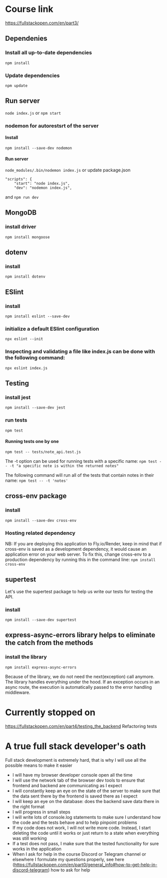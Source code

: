 # Course link
https://fullstackopen.com/en/part3/

## Dependenies 
### Install all up-to-date dependencies
`npm install`

### Update dependencies
`npm update`


## Run server
`node index.js`
or
`npm start`

### nodemon for autorestsrt of the server
#### Install
`npm install --save-dev nodemon`

#### Run server
`node_modules/.bin/nodemon index.js`
or
update package.json 
```
"scripts": {
    "start": "node index.js",
    "dev": "nodemon index.js",
```

and
`npm run dev`

## MongoDB
### install driver
`npm install mongoose`

## dotenv
### install
`npm install dotenv`

## ESlint 
### install
`npm install eslint --save-dev`

### initialize a default ESlint configuration
`npx eslint --init`

### Inspecting and validating a file like index.js can be done with the following command:
`npx eslint index.js`

## Testing
### install jest
`npm install --save-dev jest`

### run tests
`npm test`

#### Running tests one by one
`npm test -- tests/note_api.test.js`

The -t option can be used for running tests with a specific name:
`npm test -- -t "a specific note is within the returned notes"`

The following command will run all of the tests that contain notes in their name:
`npm test -- -t 'notes'`

## cross-env package
### install
`npm install --save-dev cross-env`

### Hosting related dependency
NB: If you are deploying this application to Fly.io/Render, keep in mind that if cross-env is saved as a development dependency, it would cause an application error on your web server. To fix this, change cross-env to a production dependency by running this in the command line:
`npm install cross-env`

## supertest
Let's use the supertest package to help us write our tests for testing the API.
### install
`npm install --save-dev supertest`

## express-async-errors library helps to eliminate the catch from the methods
### install the library
`npm install express-async-errors`

Because of the library, we do not need the next(exception) call anymore. The library handles everything under the hood. If an exception occurs in an async route, the execution is automatically passed to the error handling middleware.


# Currently stopped on
https://fullstackopen.com/en/part4/testing_the_backend
Refactoring tests


# A true full stack developer's oath

Full stack development is extremely hard, that is why I will use all the possible means to make it easier

 - I will have my browser developer console open all the time
 - I will use the network tab of the browser dev tools to ensure that frontend and backend are communicating as I expect
 - I will constantly keep an eye on the state of the server to make sure that the data sent there by the frontend is saved there as I expect
 - I will keep an eye on the database: does the backend save data there in the right format
 - I will progress in small steps
 - I will write lots of console.log statements to make sure I understand how the code and the tests behave and to help pinpoint problems
 - If my code does not work, I will not write more code. Instead, I start deleting the code until it works or just return to a state when everything was still working
 - If a test does not pass, I make sure that the tested functionality for sure works in the application
 - When I ask for help in the course Discord or Telegram channel or elsewhere I formulate my questions properly, see here (https://fullstackopen.com/en/part0/general_info#how-to-get-help-in-discord-telegram) how to ask for help